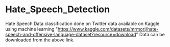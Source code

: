 # Hate_Speech_Detection
Hate Speech Data classification done on Twitter data available on Kaggle using machine learning
"https://www.kaggle.com/datasets/mrmorj/hate-speech-and-offensive-language-dataset?resource=download" 
Data can be downloaded from the above link.
